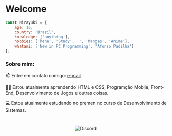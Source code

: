 # Welcome

<p align="center">
</p>

```javascript
const Nirayuki = {
    age: 16,
    country: 'Brazil',
    knowledge: ['anything'],
    hobbies: ['hehe', 'Study', '', 'Mangas', 'Anime'],
    whatami: ['New in PC Programming', 'Afonso Padilha']
};
```


<h3>Sobre mim:</h3>

<p align="left">
    📫 Entre em contato comigo: <a href = "mailto: jvnqsoumheroiking@gmail.com"> e-mail </a>
</p>

<p align="left">
    👨‍💻 Estou atualmente aprendendo HTML e CSS, Programção Mobile, Front-End, Desenvolvimento de Jogos e outras coisas.
</p>

<p align="left">
    💻 Estou atualmente estudando no premen no curso de Desenvolvimento de Sistemas.
</p>

#


<p align="center">
<img alt="Discord" src="https://img.shields.io/badge/Discord-KingDasWinx 3792-%237159c1?style=for-the-badge&logo=discord">
<img
</p>
